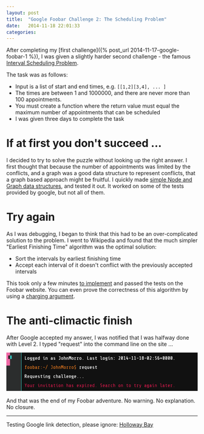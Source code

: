 ```yaml
---
layout: post
title:  "Google Foobar Challenge 2: The Scheduling Problem"
date:   2014-11-18 22:01:33
categories:
---
```


After completing my [first challenge]({% post_url 2014-11-17-google-foobar-1 %}), I was given a slightly harder second challenge - the famous [Interval Scheduling Problem](http://en.wikipedia.org/wiki/Interval_scheduling).

The task was as follows:

* Input is a list of start and end times, e.g. `[[1,2][3,4], ... ]`
* The times are between 1 and 1000000, and there are never more than 100 appointments.
* You must create a function where the return value must equal the maximum number of appointments that can be scheduled
* I was given three days to complete the task

# If at first you don't succeed ...

I decided to try to solve the puzzle without looking up the right answer. I first thought that because the number of appointments was limited by the conflicts, and a graph was a good data structure to represent conflicts, that a graph based approach might be fruitful. I quickly made [simple Node and Graph data structures](https://github.com/mrjohnmorrow/googlefoobar/blob/master/zombit_antidote/solution_plus.py), and tested it out. It worked on some of the tests provided by google, but not all of them.  

# Try again

As I was debugging, I began to think that this had to be an over-complicated solution to the problem. I went to Wikipedia and found that the much simpler "Earliest Finishing Time" algorithm was the optimal solution:

* Sort the intervals by earliest finishing time
* Accept each interval of it doesn't conflict with the previously accepted intervals

This took only a few minutes [to implement](https://github.com/mrjohnmorrow/googlefoobar/blob/master/zombit_antidote/solution.py) and passed the tests on the Foobar website. You can even prove the correctness of this algorithm by using a [charging argument](http://en.wikipedia.org/wiki/Charging_argument).  

# The anti-climactic finish

After Google accepted my answer, I was notified that I was halfway done with Level 2. I typed "request" into the command line on the site ...

!["Your invitation has expired"](/images/googlefoobar2.PNG)

And that was the end of my Foobar adventure. No warning. No explanation. No closure.

---
Testing Google link detection, please ignore: [Holloway Bay](https://hollowaybay.com)
